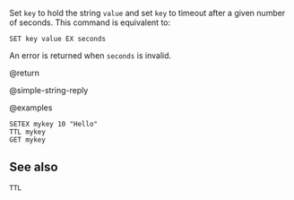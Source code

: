 Set `key` to hold the string `value` and set `key` to timeout after a given
number of seconds.
This command is equivalent to:

```
SET key value EX seconds
```


An error is returned when `seconds` is invalid.

@return

@simple-string-reply

@examples

```cli
SETEX mykey 10 "Hello"
TTL mykey
GET mykey
```
## See also

`TTL`